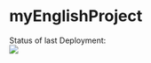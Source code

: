 # myEnglishProject

Status of last Deployment:<br> 
<img src="https://github.com/oav-it/myEnglishProject/workflows/My-GitHubActions-Basics/badge.svg"><br>
